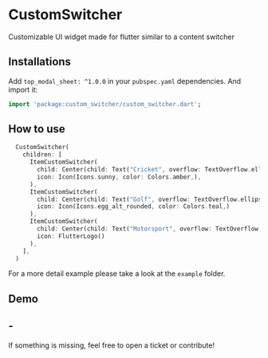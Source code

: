 # CustomSwitcher

Customizable UI widget made for flutter similar to a content switcher


## Installations

Add `top_modal_sheet: ^1.0.0` in your `pubspec.yaml` dependencies. And import it:

```dart
import 'package:custom_switcher/custom_switcher.dart';
```

## How to use

```dart
  CustomSwitcher(
    children: [
      ItemCustomSwitcher(
        child: Center(child: Text("Cricket", overflow: TextOverflow.ellipsis, style: TextStyle(fontWeight: FontWeight.bold, fontSize: 15)),),
        icon: Icon(Icons.sunny, color: Colors.amber,),
      ),
      ItemCustomSwitcher(
        child: Center(child: Text("Golf", overflow: TextOverflow.ellipsis, style: TextStyle(fontWeight: FontWeight.bold, fontSize: 15)),),
        icon: Icon(Icons.egg_alt_rounded, color: Colors.teal,)
      ),
      ItemCustomSwitcher(
        child: Center(child: Text("Motorsport", overflow: TextOverflow.ellipsis, style: TextStyle(fontWeight: FontWeight.bold, fontSize: 15)),),
        icon: FlutterLogo()
      ),
    ],
  )
```

For a more detail example please take a look at the `example` folder.

## Demo


## -

If something is missing, feel free to open a ticket or contribute!



